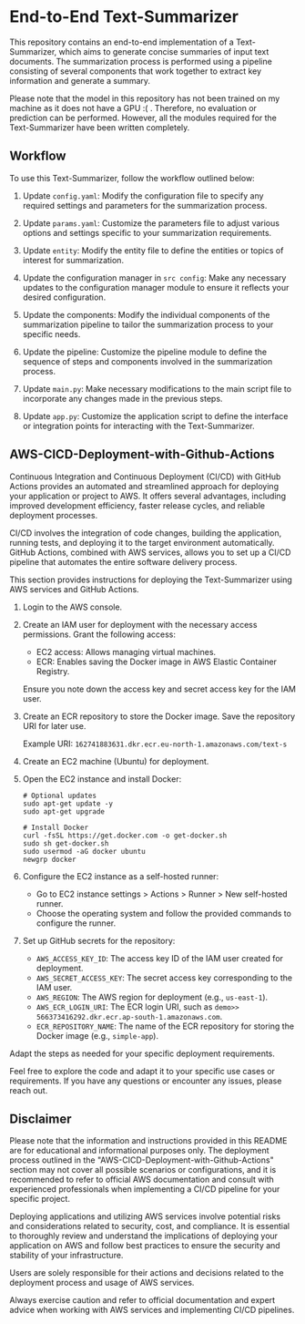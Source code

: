 # End-to-End Text-Summarizer

This repository contains an end-to-end implementation of a Text-Summarizer, which aims to generate concise summaries of input text documents. The summarization process is performed using a pipeline consisting of several components that work together to extract key information and generate a summary.

Please note that the model in this repository has not been trained on my machine as it does not have a GPU :( . Therefore, no evaluation or prediction can be performed. However, all the modules required for the Text-Summarizer have been written completely.

## Workflow

To use this Text-Summarizer, follow the workflow outlined below:

1. Update `config.yaml`: Modify the configuration file to specify any required settings and parameters for the summarization process.

2. Update `params.yaml`: Customize the parameters file to adjust various options and settings specific to your summarization requirements.

3. Update `entity`: Modify the entity file to define the entities or topics of interest for summarization.

4. Update the configuration manager in `src config`: Make any necessary updates to the configuration manager module to ensure it reflects your desired configuration.

5. Update the components: Modify the individual components of the summarization pipeline to tailor the summarization process to your specific needs.

6. Update the pipeline: Customize the pipeline module to define the sequence of steps and components involved in the summarization process.

7. Update `main.py`: Make necessary modifications to the main script file to incorporate any changes made in the previous steps.

8. Update `app.py`: Customize the application script to define the interface or integration points for interacting with the Text-Summarizer.

## AWS-CICD-Deployment-with-Github-Actions

Continuous Integration and Continuous Deployment (CI/CD) with GitHub Actions provides an automated and streamlined approach for deploying your application or project to AWS. It offers several advantages, including improved development efficiency, faster release cycles, and reliable deployment processes.

CI/CD involves the integration of code changes, building the application, running tests, and deploying it to the target environment automatically. GitHub Actions, combined with AWS services, allows you to set up a CI/CD pipeline that automates the entire software delivery process.


This section provides instructions for deploying the Text-Summarizer using AWS services and GitHub Actions.

1. Login to the AWS console.

2. Create an IAM user for deployment with the necessary access permissions. Grant the following access:

   - EC2 access: Allows managing virtual machines.
   - ECR: Enables saving the Docker image in AWS Elastic Container Registry.

   Ensure you note down the access key and secret access key for the IAM user.

3. Create an ECR repository to store the Docker image. Save the repository URI for later use.

   Example URI: `162741883631.dkr.ecr.eu-north-1.amazonaws.com/text-s`

4. Create an EC2 machine (Ubuntu) for deployment.

5. Open the EC2 instance and install Docker:

   ```shell
   # Optional updates
   sudo apt-get update -y
   sudo apt-get upgrade

   # Install Docker
   curl -fsSL https://get.docker.com -o get-docker.sh
   sudo sh get-docker.sh
   sudo usermod -aG docker ubuntu
   newgrp docker
   ```

6. Configure the EC2 instance as a self-hosted runner:

   - Go to EC2 instance settings > Actions > Runner > New self-hosted runner.
   - Choose the operating system and follow the provided commands to configure the runner.

7. Set up GitHub secrets for the repository:

   - `AWS_ACCESS_KEY_ID`: The access key ID of the IAM user created for deployment.
   - `AWS_SECRET_ACCESS_KEY`: The secret access key corresponding to the IAM user.
   - `AWS_REGION`: The AWS region for deployment (e.g., `us-east-1`).
   - `AWS_ECR_LOGIN_URI`: The ECR login URI, such as `demo>> 566373416292.dkr.ecr.ap-south-1.amazonaws.com`.
   - `ECR_REPOSITORY_NAME`: The name of the ECR repository for storing the Docker image (e.g., `simple-app`).

Adapt the steps as needed for your specific deployment requirements.

Feel free to explore the code and adapt it to your specific use cases or requirements. If you have any questions or encounter any issues, please reach out.

## Disclaimer

Please note that the information and instructions provided in this README are for educational and informational purposes only. The deployment process outlined in the "AWS-CICD-Deployment-with-Github-Actions" section may not cover all possible scenarios or configurations, and it is recommended to refer to official AWS documentation and consult with experienced professionals when implementing a CI/CD pipeline for your specific project.

Deploying applications and utilizing AWS services involve potential risks and considerations related to security, cost, and compliance. It is essential to thoroughly review and understand the implications of deploying your application on AWS and follow best practices to ensure the security and stability of your infrastructure.

Users are solely responsible for their actions and decisions related to the deployment process and usage of AWS services.

Always exercise caution and refer to official documentation and expert advice when working with AWS services and implementing CI/CD pipelines.

